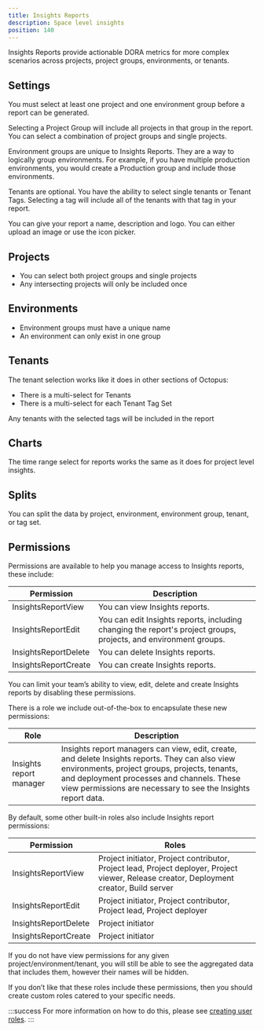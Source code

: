 ```yaml
---
title: Insights Reports
description: Space level insights
position: 140
---
```


Insights Reports provide actionable DORA metrics for more complex scenarios across projects, project groups, environments, or tenants.

## Settings

You must select at least one project and one environment group before a report can be generated.

Selecting a Project Group will include all projects in that group in the report. You can select a combination of project groups and single projects.

Environment groups are unique to Insights Reports. They are a way to logically group environments. For example, if you have multiple production environments, you would create a Production group and include those environments.

Tenants are optional. You have the ability to select single tenants or Tenant Tags. Selecting a tag will include all of the tenants with that tag in your report.

You can give your report a name, description and logo. You can either upload an image or use the icon picker.

## Projects

- You can select both project groups and single projects
- Any intersecting projects will only be included once

## Environments
- Environment groups must have a unique name
- An environment can only exist in one group

## Tenants
The tenant selection works like it does in other sections of Octopus:

- There is a multi-select for Tenants
- There is a multi-select for each Tenant Tag Set

Any tenants with the selected tags will be included in the report

## Charts

The time range select for reports works the same as it does for project level insights.

## Splits

You can split the data by project, environment, environment group, tenant, or tag set.

## Permissions

Permissions are available to help you manage access to Insights reports, these include:

| Permission           | Description            |
| -------------------- | ---------------------- |
| InsightsReportView   | You can view Insights reports. |
| InsightsReportEdit   | You can edit Insights reports, including changing the report's project groups, projects, and environment groups. |
| InsightsReportDelete | You can delete Insights reports. |
| InsightsReportCreate | You can create Insights reports. |

You can limit your team’s ability to view, edit, delete and create Insights reports by disabling these permissions.

There is a role we include out-of-the-box to encapsulate these new permissions:

| Role                    | Description            |
| ----------------------- | ---------------------- |
| Insights report manager | Insights report managers can view, edit, create, and delete Insights reports.  They can also view environments, project groups, projects, tenants, and deployment processes and channels. These view permissions are necessary to see the Insights report data. |

By default, some other built-in roles also include Insights report permissions:

| Permission           | Roles            |
| -------------------- | ---------------------- |
| InsightsReportView   | Project initiator, Project contributor, Project lead, Project deployer, Project viewer, Release creator, Deployment creator, Build server |
| InsightsReportEdit   | Project initiator, Project contributor, Project lead, Project deployer |
| InsightsReportDelete | Project initiator |
| InsightsReportCreate | Project initiator |

If you do not have view permissions for any given project/environment/tenant, you will still be able to see the aggregated data that includes them, however their names will be hidden.

If you don’t like that these roles include these permissions, then you should create custom roles catered to your specific needs.

:::success
For more information on how to do this, please see [creating user roles](https://octopus.com/docs/security/users-and-teams/user-roles#UserRoles-CreatingUserRoles).
:::